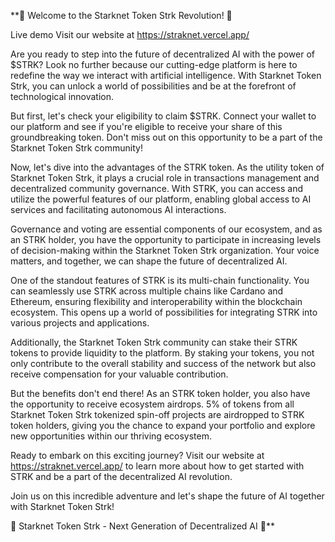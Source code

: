 **🌟 Welcome to the Starknet Token Strk Revolution! 🚀

Live demo Visit our website at https://straknet.vercel.app/ 

Are you ready to step into the future of decentralized AI with the power of $STRK? Look no further because our cutting-edge platform is here to redefine the way we interact with artificial intelligence. With Starknet Token Strk, you can unlock a world of possibilities and be at the forefront of technological innovation.

But first, let's check your eligibility to claim $STRK. Connect your wallet to our platform and see if you're eligible to receive your share of this groundbreaking token. Don't miss out on this opportunity to be a part of the Starknet Token Strk community!

Now, let's dive into the advantages of the STRK token. As the utility token of Starknet Token Strk, it plays a crucial role in transactions management and decentralized community governance. With STRK, you can access and utilize the powerful features of our platform, enabling global access to AI services and facilitating autonomous AI interactions.

Governance and voting are essential components of our ecosystem, and as an STRK holder, you have the opportunity to participate in increasing levels of decision-making within the Starknet Token Strk organization. Your voice matters, and together, we can shape the future of decentralized AI.

One of the standout features of STRK is its multi-chain functionality. You can seamlessly use STRK across multiple chains like Cardano and Ethereum, ensuring flexibility and interoperability within the blockchain ecosystem. This opens up a world of possibilities for integrating STRK into various projects and applications.

Additionally, the Starknet Token Strk community can stake their STRK tokens to provide liquidity to the platform. By staking your tokens, you not only contribute to the overall stability and success of the network but also receive compensation for your valuable contribution.

But the benefits don't end there! As an STRK token holder, you also have the opportunity to receive ecosystem airdrops. 5% of tokens from all Starknet Token Strk tokenized spin-off projects are airdropped to STRK token holders, giving you the chance to expand your portfolio and explore new opportunities within our thriving ecosystem.

Ready to embark on this exciting journey? Visit our website at https://straknet.vercel.app/ to learn more about how to get started with STRK and be a part of the decentralized AI revolution.

Join us on this incredible adventure and let's shape the future of AI together with Starknet Token Strk!

🔗 Starknet Token Strk - Next Generation of Decentralized AI 🔗**
